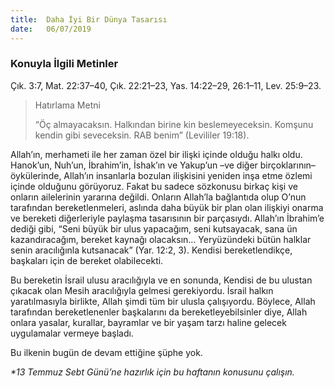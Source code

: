 ```yaml
---
title:  Daha İyi Bir Dünya Tasarısı
date:   06/07/2019
---
```


### Konuyla İlgili Metinler
Çık. 3:7, Mat. 22:37–40, Çık. 22:21–23, Yas. 14:22–29, 26:1–11, Lev. 25:9–23.
 
> <p>Hatırlama Metni</p>
> “Öç almayacaksın. Halkından birine kin beslemeyeceksin. Komşunu kendin gibi seveceksin. RAB benim” (Levililer 19:18).

Allah’ın, merhameti ile her zaman özel bir ilişki içinde olduğu halkı oldu. Hanok’un, Nuh’un, İbrahim’in, İshak’ın ve Yakup’un –ve diğer birçoklarının– öykülerinde, Allah’ın insanlarla bozulan ilişkisini yeniden inşa etme özlemi içinde olduğunu görüyoruz. Fakat bu sadece sözkonusu birkaç kişi ve onların ailelerinin yararına değildi. Onların Allah’la bağlantıda olup O’nun tarafından bereketlenmeleri, aslında daha büyük bir plan olan ilişkiyi onarma ve bereketi diğerleriyle paylaşma tasarısının bir parçasıydı. Allah’ın İbrahim’e dediği gibi, “Seni büyük bir ulus yapacağım, seni kutsayacak, sana ün kazandıracağım, bereket kaynağı olacaksın... Yeryüzündeki bütün halklar senin aracılığınla kutsanacak” (Yar. 12:2, 3). Kendisi bereketlendikçe, başkaları için de bereket olabilecekti.

Bu bereketin İsrail ulusu aracılığıyla ve en sonunda, Kendisi de bu ulustan çıkacak olan Mesih aracılığıyla gelmesi gerekiyordu. İsrail halkın yaratılmasıyla birlikte, Allah şimdi tüm bir ulusla çalışıyordu. Böylece, Allah tarafından bereketlenenler başkalarını da bereketleyebilsinler diye, Allah onlara yasalar, kurallar, bayramlar ve bir yaşam tarzı haline gelecek uygulamalar vermeye başladı. 

Bu ilkenin bugün de devam ettiğine şüphe yok.

_*13 Temmuz Sebt Günü’ne hazırlık için bu haftanın konusunu çalışın._